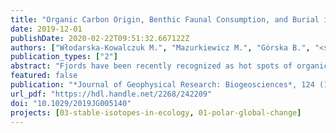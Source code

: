 ```yaml
---
title: "Organic Carbon Origin, Benthic Faunal Consumption, and Burial in Sediments of Northern Atlantic and Arctic Fjords (60–81°N)"
date: 2019-12-01
publishDate: 2020-02-22T09:51:32.667122Z
authors: ["Włodarska‐Kowalczuk M.", "Mazurkiewicz M.", "Górska B.", "<strong>Michel L. N.</strong>", "Jankowska E.", "Zaborska A"]
publication_types: ["2"]
abstract: "Fjords have been recently recognized as hot spots of organic carbon (C<sub>org</sub>) sequestration in marine sediments. This study aims to identify regional and local drivers of variability of C<sub>org</sub> burial in north Atlantic and Arctic fjords. We provide a comparative quantiﬁcation of C<sub>org</sub>, δ<sup>13<sup>C, photosynthetic pigments content, benthic biomass, consumption, C<sub>org</sub> accumulation, and burial rates in sediments in six fjords (60–81°N). Higher sediment C<sub>org</sub> content in southern Norway reﬂected longer phytoplankton growth season and higher productivity. Higher contributions of terrestrial C<sub>org</sub> were noted in temperate/southern Norway (dense land vegetation and high precipitation) and Arctic/Svalbard (glacial erosion) than in subarctic/northern Norway locations. Benthic biomass and carbon consumption were best correlated to δ<sup>13<sup>C and photosynthetic pigments content indicating control by quality rather than quantity of available food. Benthic faunal consumption did not seem to affect the variability in C<sub>org</sub> burial. Regional environmental factors (water temperature and latitude) combined with local factors (C<sub>org</sub>, grain size, and pigment concentration) explained 94% of C<sub>org</sub> burial variability. Based on the present study and literature data on C<sub>org</sub> content, origin, and burial rates, the fjords were classiﬁed into four categories: temperate, subarctic, Arctic with glaciers, and Arctic without glaciers. The variability in marine productivity, terrestrial inﬂows, and carbon sequestration in fjords must be considered for global estimates of their role in blue carbon storage and for building scenarios of future changes in the course of climate warming."
featured: false
publication: "*Journal of Geophysical Research: Biogeosciences*, 124 (12): 3737-3751"
url_pdf: "https://hdl.handle.net/2268/242209"
doi: "10.1029/2019JG005140"
projects: [03-stable-isotopes-in-ecology, 01-polar-global-change]
---
```


